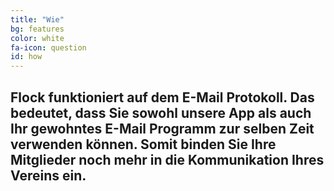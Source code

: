 ```yaml
---
title: "Wie"
bg: features
color: white
fa-icon: question
id: how
---
```


## Flock funktioniert auf dem E-Mail Protokoll. Das bedeutet, dass Sie sowohl unsere App als auch Ihr gewohntes E-Mail Programm zur selben Zeit verwenden können. Somit binden Sie Ihre Mitglieder noch mehr in die Kommunikation Ihres Vereins ein.
